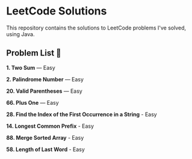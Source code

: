 # LeetCode Solutions

This repository contains the solutions to LeetCode problems I've solved, using Java.

## Problem List 📝

**1. Two Sum** — Easy  

**2. Palindrome Number** — Easy  

**20. Valid Parentheses** — Easy  

**66. Plus One** — Easy  

**28. Find the Index of the First Occurrence in a String** - Easy

**14. Longest Common Prefix** - Easy

**88. Merge Sorted Array** - Easy

**58. Length of Last Word** - Easy

